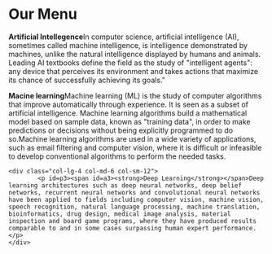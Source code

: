 <!DOCTYPE html>
<html>
<head>
	<title>Module 2 Solution</title>
	<meta charset="utf-8">
	<meta name="viewport" content="width=device-width,initial-scale=1">
	<link rel="stylesheet" href="style.css">
</head>
<body>
	<h1>Our Menu</h1>
<div class="row">
	<div class="col-lg-4 col-md-6 col-sm-12">
	        <p id=p1><span id=a1><strong>Artificial Intellegence</strong></span>In computer science, artificial intelligence (AI), sometimes called machine intelligence, is intelligence demonstrated by machines, unlike the natural intelligence displayed by humans and animals. Leading AI textbooks define the field as the study of "intelligent agents": any device that perceives its environment and takes actions that maximize its chance of successfully achieving its goals."</p>
    </div>
    <div class="col-lg-4 col-md-6 col-sm-12">
	         <p id=p2><span id=a2><strong>Macine learning</strong></span>Machine learning (ML) is the study of computer algorithms that improve automatically through experience. It is seen as a subset of artificial intelligence. Machine learning algorithms build a mathematical model based on sample data, known as "training data", in order to make predictions or decisions without being explicitly programmed to do so.Machine learning algorithms are used in a wide variety of applications, such as email filtering and computer vision, where it is difficult or infeasible to develop conventional algorithms to perform the needed tasks.</p>
	</div>

    <div class="col-lg-4 col-md-6 col-sm-12">
	        <p id=p3><span id=a3><strong>Deep Learning</strong></span>Deep learning architectures such as deep neural networks, deep belief networks, recurrent neural networks and convolutional neural networks have been applied to fields including computer vision, machine vision, speech recognition, natural language processing, machine translation, bioinformatics, drug design, medical image analysis, material inspection and board game programs, where they have produced results comparable to and in some cases surpassing human expert performance.</p>
    </div>
</div>

</body>
</html>